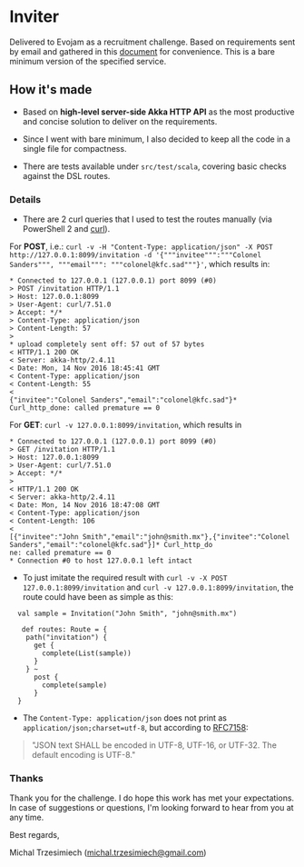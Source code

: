 # Inviter

Delivered to Evojam as a recruitment challenge. Based on requirements sent by email and gathered in this [document] for convenience. This is a bare minimum version of the specified service.

[document]: https://docs.google.com/document/d/1y25ZUjLjdCZAvolD0Ah5jmb7rgpbkHKjqPkQEsJoTO0/edit

## How it's made

- Based on **high-level server-side Akka HTTP API** as the most productive and concise solution to deliver on the requirements.

- Since I went with bare minimum, I also decided to keep all the code in a single file for compactness.

- There are tests available under ```src/test/scala```, covering basic checks against the DSL routes.

### Details

- There are 2 curl queries that I used to test the routes manually (via PowerShell 2 and [curl]).

[curl]: https://curl.haxx.se/download.html

For **POST**, i.e.: ```curl -v -H "Content-Type: application/json" -X POST http://127.0.0.1:8099/invitation -d '{"""invitee""":"""Colonel Sanders""", """email""": """colonel@kfc.sad"""}'```, which results in:

```
* Connected to 127.0.0.1 (127.0.0.1) port 8099 (#0)
> POST /invitation HTTP/1.1
> Host: 127.0.0.1:8099
> User-Agent: curl/7.51.0
> Accept: */*
> Content-Type: application/json
> Content-Length: 57
>
* upload completely sent off: 57 out of 57 bytes
< HTTP/1.1 200 OK
< Server: akka-http/2.4.11
< Date: Mon, 14 Nov 2016 18:45:41 GMT
< Content-Type: application/json
< Content-Length: 55
<
{"invitee":"Colonel Sanders","email":"colonel@kfc.sad"}* Curl_http_done: called premature == 0
```

For **GET**: ```curl -v 127.0.0.1:8099/invitation```, which results in

``` 
* Connected to 127.0.0.1 (127.0.0.1) port 8099 (#0)
> GET /invitation HTTP/1.1
> Host: 127.0.0.1:8099
> User-Agent: curl/7.51.0
> Accept: */*
>
< HTTP/1.1 200 OK
< Server: akka-http/2.4.11
< Date: Mon, 14 Nov 2016 18:47:08 GMT
< Content-Type: application/json
< Content-Length: 106
<
[{"invitee":"John Smith","email":"john@smith.mx"},{"invitee":"Colonel Sanders","email":"colonel@kfc.sad"}]* Curl_http_do
ne: called premature == 0
* Connection #0 to host 127.0.0.1 left intact
```

- To just imitate the required result with ```curl -v -X POST 127.0.0.1:8099/invitation``` and ```curl -v 127.0.0.1:8099/invitation```, the route could have been as simple as this:

```
  val sample = Invitation("John Smith", "john@smith.mx")
  
   def routes: Route = {
    path("invitation") {
      get {
        complete(List(sample))
      }
    } ~
      post {
        complete(sample)
      }
  }
```

- The ```Content-Type: application/json``` does not print as ```application/json;charset=utf-8```, but according to [RFC7158]:

> "JSON text SHALL be encoded in UTF-8, UTF-16, or UTF-32.  The default
   encoding is UTF-8."

[RFC7158]: https://tools.ietf.org/html/rfc7158#section-11

### Thanks

Thank you for the challenge. I do hope this work has met your expectations. In case of suggestions or questions, I'm looking forward to hear from you at any time.

Best regards, 

Michal Trzesimiech (michal.trzesimiech@gmail.com)